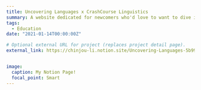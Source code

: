 ```yaml
---
title: Uncovering Languages x CrashCourse Linguistics
summary: A website dedicated for newcomers who'd love to want to dive into linguistics! The content of Uncovering Languages, a popular course in NTU, and CrashCourse's fun and brilliant linguistics series, combined.
tags:
  - Education
date: "2021-01-14T00:00:00Z"

# Optional external URL for project (replaces project detail page).
external_link: https://chinjou-li.notion.site/Uncovering-Languages-5b99efad69d448dd8fb2d44002592471?pvs=4


image:
  caption: My Notion Page!
  focal_point: Smart
---
```

